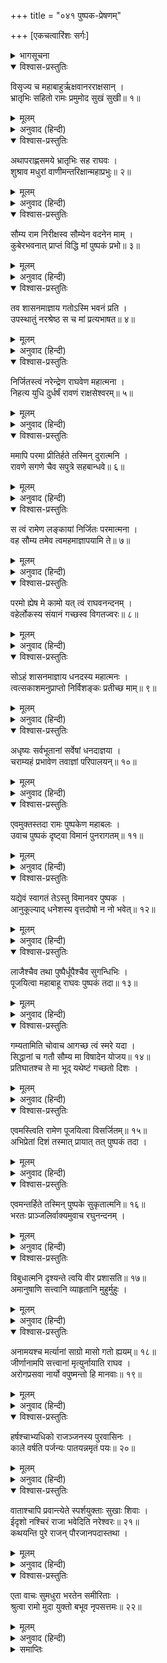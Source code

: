 +++
title = "०४१ पुष्पक-प्रेषणम्"

+++
[एकचत्वारिंशः सर्गः]



<details><summary>भागसूचना</summary>

41. कुबेरके भेजे हुए पुष्पकविमानका आना और श्रीरामसे पूजित एवं अनुगृहीत होकर अदृश्य हो जाना, भरतके द्वारा श्रीरामराज्यके विलक्षण प्रभावका वर्णन
</details>

<details open><summary>विश्वास-प्रस्तुतिः</summary>

विसृज्य च महाबाहुर्ऋक्षवानरराक्षसान् ।  
भ्रातृभिः सहितो रामः प्रमुमोद सुखं सुखी॥ १॥
</details>

<details><summary>मूलम्</summary>

विसृज्य च महाबाहुर्ऋक्षवानरराक्षसान् ।  
भ्रातृभिः सहितो रामः प्रमुमोद सुखं सुखी॥ १॥
</details>

<details><summary>अनुवाद (हिन्दी)</summary>

रीछों, वानरों और राक्षसोंको विदा करके भाइयोंसहित सुखस्वरूप महाबाहु श्रीराम सुख और आनन्दपूर्वक वहाँ रहने लगे॥ १॥
</details>

<details open><summary>विश्वास-प्रस्तुतिः</summary>

अथापराह्णसमये भ्रातृभिः सह राघवः ।  
शुश्राव मधुरां वाणीमन्तरिक्षान्महाप्रभुः॥ २॥
</details>

<details><summary>मूलम्</summary>

अथापराह्णसमये भ्रातृभिः सह राघवः ।  
शुश्राव मधुरां वाणीमन्तरिक्षान्महाप्रभुः॥ २॥
</details>

<details><summary>अनुवाद (हिन्दी)</summary>

एक दिन अपराह्णकालमें (दोपहरके बाद) अपने भाइयोंके साथ बैठे हुए महाप्रभु श्रीरघुनाथजीने आकाशसे यह मधुर वाणी सुनी—॥ २॥
</details>

<details open><summary>विश्वास-प्रस्तुतिः</summary>

सौम्य राम निरीक्षस्व सौम्येन वदनेन माम् ।  
कुबेरभवनात् प्राप्तं विद्धि मां पुष्पकं प्रभो॥ ३॥
</details>

<details><summary>मूलम्</summary>

सौम्य राम निरीक्षस्व सौम्येन वदनेन माम् ।  
कुबेरभवनात् प्राप्तं विद्धि मां पुष्पकं प्रभो॥ ३॥
</details>

<details><summary>अनुवाद (हिन्दी)</summary>

‘सौम्य श्रीराम! आप मेरी ओर प्रसन्नतापूर्ण मुखसे दृष्टिपात करनेकी कृपा करें । प्रभो! आपको विदित होना चाहिये कि मैं कुबेरके भवनसे लौटा हुआ पुष्पकविमान हूँ॥ ३॥
</details>

<details open><summary>विश्वास-प्रस्तुतिः</summary>

तव शासनमाज्ञाय गतोऽस्मि भवनं प्रति ।  
उपस्थातुं नरश्रेष्ठ स च मां प्रत्यभाषत॥ ४॥
</details>

<details><summary>मूलम्</summary>

तव शासनमाज्ञाय गतोऽस्मि भवनं प्रति ।  
उपस्थातुं नरश्रेष्ठ स च मां प्रत्यभाषत॥ ४॥
</details>

<details><summary>अनुवाद (हिन्दी)</summary>

‘नरश्रेष्ठ! आपकी आज्ञा मानकर मैं कुबेरकी सेवाके लिये उनके भवनमें गया था; परंतु उन्होंने मुझसे कहा—॥ ४॥
</details>

<details open><summary>विश्वास-प्रस्तुतिः</summary>

निर्जितस्त्वं नरेन्द्रेण राघवेण महात्मना ।  
निहत्य युधि दुर्धर्षं रावणं राक्षसेश्वरम्॥ ५॥
</details>

<details><summary>मूलम्</summary>

निर्जितस्त्वं नरेन्द्रेण राघवेण महात्मना ।  
निहत्य युधि दुर्धर्षं रावणं राक्षसेश्वरम्॥ ५॥
</details>

<details><summary>अनुवाद (हिन्दी)</summary>

‘विमान! महात्मा महाराज श्रीरामने युद्धमें दुर्धर्ष राक्षसराज रावणको मारकर तुम्हें जीता है॥ ५॥
</details>

<details open><summary>विश्वास-प्रस्तुतिः</summary>

ममापि परमा प्रीतिर्हते तस्मिन् दुरात्मनि ।  
रावणे सगणे चैव सपुत्रे सहबान्धवे॥ ६॥
</details>

<details><summary>मूलम्</summary>

ममापि परमा प्रीतिर्हते तस्मिन् दुरात्मनि ।  
रावणे सगणे चैव सपुत्रे सहबान्धवे॥ ६॥
</details>

<details><summary>अनुवाद (हिन्दी)</summary>

‘पुत्रों, बन्धु-बान्धवों तथा सेवकगणोंसहित उस दुरात्मा रावणके मारे जानेसे मुझे भी बड़ी प्रसन्नता हुई है॥ ६॥
</details>

<details open><summary>विश्वास-प्रस्तुतिः</summary>

स त्वं रामेण लङ्कायां निर्जितः परमात्मना ।  
वह सौम्य तमेव त्वमहमाज्ञापयामि ते॥ ७॥
</details>

<details><summary>मूलम्</summary>

स त्वं रामेण लङ्कायां निर्जितः परमात्मना ।  
वह सौम्य तमेव त्वमहमाज्ञापयामि ते॥ ७॥
</details>

<details><summary>अनुवाद (हिन्दी)</summary>

‘सौम्य! इस तरह परमात्मा श्रीरामने लङ्कामें रावणके साथ-साथ तुमको भी जीत लिया है; अतः मैं आज्ञा देता हूँ, तुम उन्हींकी सवारीमें रहो॥ ७॥
</details>

<details open><summary>विश्वास-प्रस्तुतिः</summary>

परमो ह्येष मे कामो यत् त्वं राघवनन्दनम् ।  
वहेर्लोकस्य संयानं गच्छस्व विगतज्वरः॥ ८॥
</details>

<details><summary>मूलम्</summary>

परमो ह्येष मे कामो यत् त्वं राघवनन्दनम् ।  
वहेर्लोकस्य संयानं गच्छस्व विगतज्वरः॥ ८॥
</details>

<details><summary>अनुवाद (हिन्दी)</summary>

‘रघुकुलको आनन्दित करनेवाले श्रीराम सम्पूर्ण जगत् के आश्रय हैं । तुम उनकी सवारीके काम आओ—यह मेरी सबसे बड़ी कामना है । इसलिये तुम निश्चिन्त होकर जाओ’॥ ८॥
</details>

<details open><summary>विश्वास-प्रस्तुतिः</summary>

सोऽहं शासनमाज्ञाय धनदस्य महात्मनः ।  
त्वत्सकाशमनुप्राप्तो निर्विशङ्कः प्रतीच्छ माम्॥ ९॥
</details>

<details><summary>मूलम्</summary>

सोऽहं शासनमाज्ञाय धनदस्य महात्मनः ।  
त्वत्सकाशमनुप्राप्तो निर्विशङ्कः प्रतीच्छ माम्॥ ९॥
</details>

<details><summary>अनुवाद (हिन्दी)</summary>

‘इस प्रकार मैं महात्मा कुबेरकी आज्ञा पाकर ही आपके पास आया हूँ, अतः आप मुझे निःशङ्क होकर ग्रहण करें॥ ९॥
</details>

<details open><summary>विश्वास-प्रस्तुतिः</summary>

अधृष्यः सर्वभूतानां सर्वेषां धनदाज्ञया ।  
चराम्यहं प्रभावेण तवाज्ञां परिपालयन्॥ १०॥
</details>

<details><summary>मूलम्</summary>

अधृष्यः सर्वभूतानां सर्वेषां धनदाज्ञया ।  
चराम्यहं प्रभावेण तवाज्ञां परिपालयन्॥ १०॥
</details>

<details><summary>अनुवाद (हिन्दी)</summary>

‘मैं सभी प्राणियोंके लिये अजेय हूँ और कुबेरकी आज्ञाके अनुसार मैं आपके आदेशका पालन करता हुआ अपने प्रभावसे समस्त लोकोंमें विचरण करूँगा’॥ १०॥
</details>

<details open><summary>विश्वास-प्रस्तुतिः</summary>

एवमुक्तस्तदा रामः पुष्पकेण महाबलः ।  
उवाच पुष्पकं दृष्ट्वा विमानं पुनरागतम्॥ ११॥
</details>

<details><summary>मूलम्</summary>

एवमुक्तस्तदा रामः पुष्पकेण महाबलः ।  
उवाच पुष्पकं दृष्ट्वा विमानं पुनरागतम्॥ ११॥
</details>

<details><summary>अनुवाद (हिन्दी)</summary>

पुष्पकके ऐसा कहनेपर महाबली श्रीरामने उस विमानको पुनः आया देख उससे कहा—॥ ११॥
</details>

<details open><summary>विश्वास-प्रस्तुतिः</summary>

यद्येवं स्वागतं तेऽस्तु विमानवर पुष्पक ।  
आनुकूल्याद् धनेशस्य वृत्तदोषो न नो भवेत्॥ १२॥
</details>

<details><summary>मूलम्</summary>

यद्येवं स्वागतं तेऽस्तु विमानवर पुष्पक ।  
आनुकूल्याद् धनेशस्य वृत्तदोषो न नो भवेत्॥ १२॥
</details>

<details><summary>अनुवाद (हिन्दी)</summary>

‘विमानराज पुष्पक! यदि ऐसी बात है तो मैं तुम्हारा स्वागत करता हूँ । कुबेरकी अनुकूलता होनेसे हमें मर्यादाभङ्गका दोष नहीं लगेगा’॥ १२॥
</details>

<details open><summary>विश्वास-प्रस्तुतिः</summary>

लाजैश्चैव तथा पुष्पैर्धूपैश्चैव सुगन्धिभिः ।  
पूजयित्वा महाबाहू राघवः पुष्पकं तदा॥ १३॥
</details>

<details><summary>मूलम्</summary>

लाजैश्चैव तथा पुष्पैर्धूपैश्चैव सुगन्धिभिः ।  
पूजयित्वा महाबाहू राघवः पुष्पकं तदा॥ १३॥
</details>

<details><summary>अनुवाद (हिन्दी)</summary>

ऐसा कहकर महाबाहु श्रीरामने लावा, फूल, धूप और चन्दन आदिके द्वारा पुष्पकका पूजन किया॥ १३॥
</details>

<details open><summary>विश्वास-प्रस्तुतिः</summary>

गम्यतामिति चोवाच आगच्छ त्वं स्मरे यदा ।  
सिद्धानां च गतौ सौम्य मा विषादेन योजय॥ १४॥  
प्रतिघातश्च ते मा भूद् यथेष्टं गच्छतो दिशः ।
</details>

<details><summary>मूलम्</summary>

गम्यतामिति चोवाच आगच्छ त्वं स्मरे यदा ।  
सिद्धानां च गतौ सौम्य मा विषादेन योजय॥ १४॥  
प्रतिघातश्च ते मा भूद् यथेष्टं गच्छतो दिशः ।
</details>

<details><summary>अनुवाद (हिन्दी)</summary>

और कहा—‘अब तुम जाओ । जब मैं स्मरण करूँ, तब आ जाना । आकाशमें रहना और अपनेको मेरे वियोगसे दुःखी न होने देना (मैं यथासमय तुम्हारा उपयोग करता रहूँगा) । स्वेच्छासे सम्पूर्ण दिशाओंमें जाते समय तुम्हारी किसीसे टक्कर न हो अथवा तुम्हारी गति कहीं प्रतिहत न हो’॥ १४ १/२॥
</details>

<details open><summary>विश्वास-प्रस्तुतिः</summary>

एवमस्त्विति रामेण पूजयित्वा विसर्जितम्॥ १५॥  
अभिप्रेतां दिशं तस्मात् प्रायात् तत् पुष्पकं तदा ।
</details>

<details><summary>मूलम्</summary>

एवमस्त्विति रामेण पूजयित्वा विसर्जितम्॥ १५॥  
अभिप्रेतां दिशं तस्मात् प्रायात् तत् पुष्पकं तदा ।
</details>

<details><summary>अनुवाद (हिन्दी)</summary>

पुष्पकने ‘एवमस्तु’ कहकर उनकी आज्ञा शिरोधार्य कर ली । इस प्रकार श्रीरामने उसका पूजन करके जब उसे जानेकी आज्ञा दे दी, तब वह पुष्पक वहाँसे अपनी अभीष्ट दिशाको चला गया॥ १५ १/२॥
</details>

<details open><summary>विश्वास-प्रस्तुतिः</summary>

एवमन्तर्हिते तस्मिन् पुष्पके सुकृतात्मनि॥ १६॥  
भरतः प्राञ्जलिर्वाक्यमुवाच रघुनन्दनम् ।
</details>

<details><summary>मूलम्</summary>

एवमन्तर्हिते तस्मिन् पुष्पके सुकृतात्मनि॥ १६॥  
भरतः प्राञ्जलिर्वाक्यमुवाच रघुनन्दनम् ।
</details>

<details><summary>अनुवाद (हिन्दी)</summary>

इस प्रकार पुण्यमय पुष्पकविमानके अदृश्य हो जानेपर भरतजीने हाथ जोड़कर श्रीरघुनाथजीसे कहा—॥ १६ १/२॥
</details>

<details open><summary>विश्वास-प्रस्तुतिः</summary>

विबुधात्मनि दृश्यन्ते त्वयि वीर प्रशासति॥ १७॥  
अमानुषाणि सत्त्वानि व्याहृतानि मुहुर्मुहुः ।
</details>

<details><summary>मूलम्</summary>

विबुधात्मनि दृश्यन्ते त्वयि वीर प्रशासति॥ १७॥  
अमानुषाणि सत्त्वानि व्याहृतानि मुहुर्मुहुः ।
</details>

<details><summary>अनुवाद (हिन्दी)</summary>

‘वीरवर! आप देवस्वरूप हैं । इसीलिये आपके शासनकालमें मनुष्येतर प्राणी भी बारम्बार मनुष्योंके समान सम्भाषण करते देखे जाते हैं॥ १७ १/२॥
</details>

<details open><summary>विश्वास-प्रस्तुतिः</summary>

अनामयश्च मर्त्यानां साग्रो मासो गतो ह्ययम्॥ १८॥  
जीर्णानामपि सत्त्वानां मृत्युर्नायाति राघव ।  
अरोगप्रसवा नार्यो वपुष्मन्तो हि मानवाः॥ १९॥
</details>

<details><summary>मूलम्</summary>

अनामयश्च मर्त्यानां साग्रो मासो गतो ह्ययम्॥ १८॥  
जीर्णानामपि सत्त्वानां मृत्युर्नायाति राघव ।  
अरोगप्रसवा नार्यो वपुष्मन्तो हि मानवाः॥ १९॥
</details>

<details><summary>अनुवाद (हिन्दी)</summary>

‘राघव! आपके राज्यपर अभिषिक्त हुए एक माससे अधिक हो गया, तबसे सभी लोग नीरोग दिखायी देते हैं । बूढ़े प्राणियोंके पास भी मृत्यु नहीं फटकती है । स्त्रियाँ बिना कष्ट सहे प्रसव करती हैं । सभी मनुष्योंके शरीर हृष्ट-पुष्ट दिखायी देते हैं॥ १८-१९॥
</details>

<details open><summary>विश्वास-प्रस्तुतिः</summary>

हर्षश्चाभ्यधिको राजञ्जनस्य पुरवासिनः ।  
काले वर्षति पर्जन्यः पातयन्नमृतं पयः॥ २०॥
</details>

<details><summary>मूलम्</summary>

हर्षश्चाभ्यधिको राजञ्जनस्य पुरवासिनः ।  
काले वर्षति पर्जन्यः पातयन्नमृतं पयः॥ २०॥
</details>

<details><summary>अनुवाद (हिन्दी)</summary>

‘राजन्! पुरवासियोंमें बड़ा हर्ष छा रहा है । मेघ अमृतके समान जल गिराते हुए समयपर वर्षा करते हैं॥ २०॥
</details>

<details open><summary>विश्वास-प्रस्तुतिः</summary>

वाताश्चापि प्रवान्त्येते स्पर्शयुक्ताः सुखाः शिवाः ।  
ईदृशो नश्चिरं राजा भवेदिति नरेश्वरः॥ २१॥  
कथयन्ति पुरे राजन् पौरजानपदास्तथा ।
</details>

<details><summary>मूलम्</summary>

वाताश्चापि प्रवान्त्येते स्पर्शयुक्ताः सुखाः शिवाः ।  
ईदृशो नश्चिरं राजा भवेदिति नरेश्वरः॥ २१॥  
कथयन्ति पुरे राजन् पौरजानपदास्तथा ।
</details>

<details><summary>अनुवाद (हिन्दी)</summary>

‘हवा ऐसी चलती है कि इसका स्पर्श शीतल एवं सुखद जान पड़ता है । राजन्! नगर और जनपदके लोग इस पुरीमें कहते हैं कि हमारे लिये चिरकालतक ऐसे ही प्रभावशाली राजा रहें’॥ २१ १/२॥
</details>

<details open><summary>विश्वास-प्रस्तुतिः</summary>

एता वाचः सुमधुरा भरतेन समीरिताः ।  
श्रुत्वा रामो मुदा युक्तो बभूव नृपसत्तमः॥ २२॥
</details>

<details><summary>मूलम्</summary>

एता वाचः सुमधुरा भरतेन समीरिताः ।  
श्रुत्वा रामो मुदा युक्तो बभूव नृपसत्तमः॥ २२॥
</details>

<details><summary>अनुवाद (हिन्दी)</summary>

भरतकी कही हुई ये सुमधुर बातें सुनकर नृपश्रेष्ठ श्रीरामचन्द्रजी बड़े प्रसन्न हुए॥ २२॥
</details>

<details><summary>समाप्तिः</summary>

इत्यार्षे श्रीमद्रामायणे वाल्मीकीये आदिकाव्ये उत्तरकाण्डे एकचत्वारिंशः सर्गः॥ ४१॥  
इस प्रकार श्रीवाल्मीकिनिर्मित आर्षरामायण आदिकाव्यके उत्तरकाण्डमें इकतालीसवाँ सर्ग पूरा हुआ॥ ४१॥
</details>
